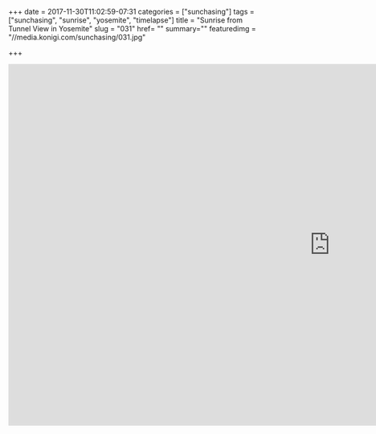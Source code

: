+++
date = 2017-11-30T11:02:59-07:31
categories = ["sunchasing"]
tags = ["sunchasing", "sunrise", "yosemite", "timelapse"]
title = "Sunrise from Tunnel View in Yosemite"
slug = "031"
href= ""
summary=""
featuredimg = "//media.konigi.com/sunchasing/031.jpg"

+++

<div class="video">
<iframe width="1280" height="720" src="https://www.youtube.com/embed/4iXwFbgaisE?rel=0" frameborder="0" allow="accelerometer; autoplay; encrypted-media; gyroscope; picture-in-picture" allowfullscreen></iframe>
</div>
